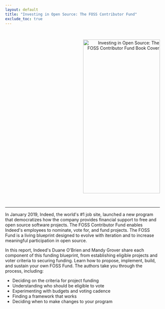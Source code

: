 ```yaml
---
layout: default
title: "Investing in Open Source: The FOSS Contributor Fund"
exclude_toc: true
---
```

<br>
<p align="right">
<img src="{{ site.baseurl }}/images/investing in open source book cover.jpeg" alt="Investing in Open Source: The FOSS Contributor Fund Book Cover" style="width:250px;height:500px;padding-left:30px;"/>
</p>
</br>

***

In January 2019, Indeed, the world's #1 job site, launched a new program that democratizes how the company provides financial support to free and open source software projects. The FOSS Contributor Fund enables Indeed's employees to nominate, vote for, and fund projects. The FOSS Fund is a living blueprint designed to evolve with iteration and to increase meaningful participation in open source.

In this report, Indeed's Duane O'Brien and Mandy Grover share each component of this funding blueprint, from establishing eligible projects and voter criteria to securing funding. Learn how to propose, implement, build, and sustain your own FOSS Fund. The authors take you through the process, including:

* Deciding on the criteria for project funding
* Understanding who should be eligible to vote
* Experimenting with budgets and voting cadence
* Finding a framework that works
* Deciding when to make changes to your program




